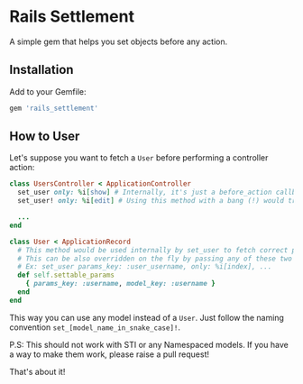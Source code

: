 # Rails Settlement

A simple gem that helps you set objects before any action.

## Installation

Add to your Gemfile:
```ruby
gem 'rails_settlement'
```

## How to User

Let's suppose you want to fetch a `User` before performing a controller action:

```ruby
class UsersController < ApplicationController
  set_user only: %i[show] # Internally, it's just a before_action callback, so you can pass options to the callback directly.
  set_user! only: %i[edit] # Using this method with a bang (!) would trigger an ActiveRecord::RecordNotFound Exception.

  ...
end
```

```ruby
class User < ApplicationRecord
  # This method would be used internally by set_user to fetch correct param (using params_key), and to send a key to #find_by (using model_key)
  # This can be also overridden on the fly by passing any of these two keys (or both!) in the controller directly
  # Ex: set_user params_key: :user_username, only: %i[index], ...
  def self.settable_params
    { params_key: :username, model_key: :username }
  end
end
```

This way you can use any model instead of a `User`. Just follow the naming convention `set_[model_name_in_snake_case]!`.

P.S: This should not work with STI or any Namespaced models. If you have a way to make them work, please raise a pull request!

That's about it!
